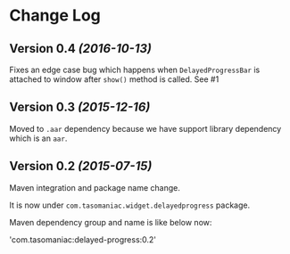 Change Log
==========

Version 0.4 *(2016-10-13)*
--------------------------

Fixes an edge case bug which happens when `DelayedProgressBar` is attached to window after `show()`
method is called. See #1


Version 0.3 *(2015-12-16)*
--------------------------

Moved to `.aar` dependency because we have support library dependency which is an `aar`.

Version 0.2 *(2015-07-15)*
----------------------------

Maven integration and package name change.

It is now under `com.tasomaniac.widget.delayedprogress` package.

Maven dependency group and name is like below now:

'com.tasomaniac:delayed-progress:0.2'

